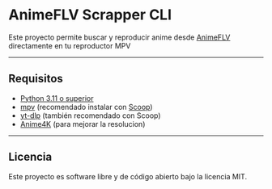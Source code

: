 # AnimeFLV Scrapper CLI

Este proyecto permite buscar y reproducir anime desde [AnimeFLV](https://www3.animeflv.net/) directamente en tu reproductor MPV

---

## Requisitos

* [Python 3.11 o superior](https://www.python.org/)
* [mpv](https://mpv.io/) (recomendado instalar con [Scoop](https://scoop.sh/))
* [yt-dlp](https://github.com/yt-dlp/yt-dlp) (también recomendado con Scoop)
* [Anime4K](https://github.com/bloc97/Anime4K) (para mejorar la resolucion)

---

## Licencia

Este proyecto es software libre y de código abierto bajo la licencia MIT.
